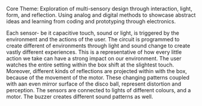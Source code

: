 Core Theme:
Exploration of multi-sensory design through interaction, light, form, and reflection. Using analog and digital methods to showcase abstract ideas and learning from coding and prototyping through electronics.

Each sensor- be it capacitive touch, sound or light, is triggered by the environment and the actions of the user. The circuit is programmed to create different of environments through light and sound change to create vastly different experiences. This is a representative of how every little action we take can have a strong impact on our environment. The user watches the entire setting within the box shift at the slightest touch. Moreover, different kinds of reflections are projected within with the box, because of the movement of the motor. These changing  patterns coupled with aan even mirror surface of the disco ball, represent distortion and perception. 
The sensors are connected to lights of different colours, and a motor. The buzzer creates different sound patterns as well.

